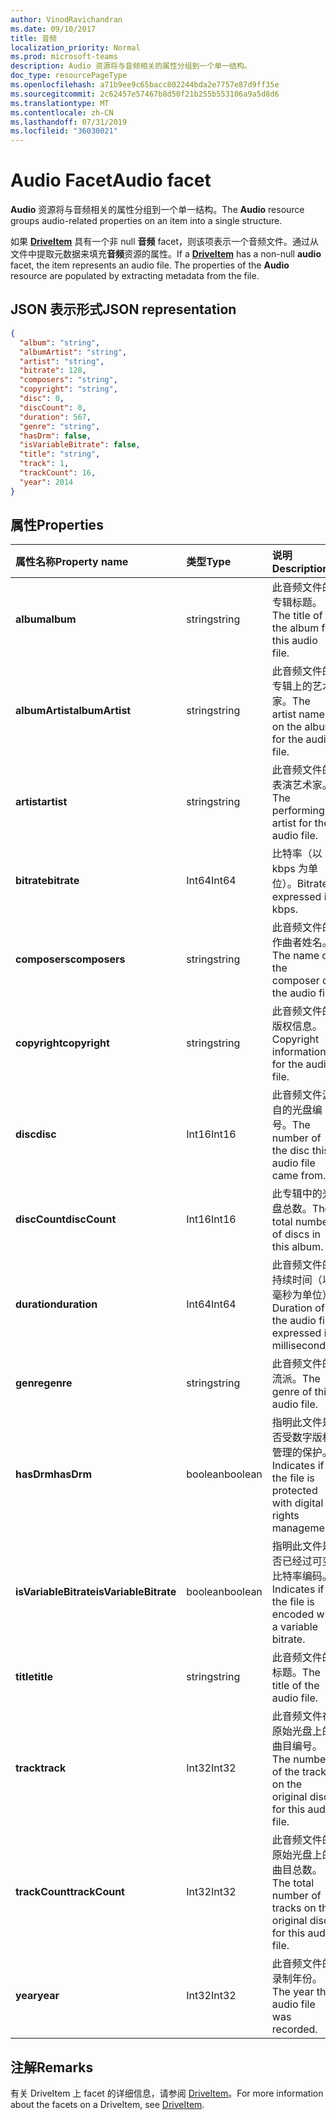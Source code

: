 ```yaml
---
author: VinodRavichandran
ms.date: 09/10/2017
title: 音频
localization_priority: Normal
ms.prod: microsoft-teams
description: Audio 资源将与音频相关的属性分组到一个单一结构。
doc_type: resourcePageType
ms.openlocfilehash: a71b9ee9c65bacc802244bda2e7757e87d9ff35e
ms.sourcegitcommit: 2c62457e57467b8d50f21b255b553106a9a5d8d6
ms.translationtype: MT
ms.contentlocale: zh-CN
ms.lasthandoff: 07/31/2019
ms.locfileid: "36030021"
---
```

# <a name="audio-facet"></a><span data-ttu-id="6c98b-103">Audio Facet</span><span class="sxs-lookup"><span data-stu-id="6c98b-103">Audio facet</span></span>

<span data-ttu-id="6c98b-104">**Audio** 资源将与音频相关的属性分组到一个单一结构。</span><span class="sxs-lookup"><span data-stu-id="6c98b-104">The **Audio** resource groups audio-related properties on an item into a single structure.</span></span>

<span data-ttu-id="6c98b-p101">如果 [**DriveItem**](driveitem.md) 具有一个非 null **音频** facet，则该项表示一个音频文件。通过从文件中提取元数据来填充**音频**资源的属性。</span><span class="sxs-lookup"><span data-stu-id="6c98b-p101">If a [**DriveItem**](driveitem.md) has a non-null **audio** facet, the item represents an audio file. The properties of the **Audio** resource are populated by extracting metadata from the file.</span></span> 

## <a name="json-representation"></a><span data-ttu-id="6c98b-107">JSON 表示形式</span><span class="sxs-lookup"><span data-stu-id="6c98b-107">JSON representation</span></span>

<!-- { "blockType": "resource", "@odata.type": "microsoft.graph.audio" } -->
```json
{
  "album": "string",
  "albumArtist": "string",
  "artist": "string",
  "bitrate": 128,
  "composers": "string",
  "copyright": "string",
  "disc": 0,
  "discCount": 0,
  "duration": 567,
  "genre": "string",
  "hasDrm": false,
  "isVariableBitrate": false,
  "title": "string",
  "track": 1,
  "trackCount": 16,
  "year": 2014
}
```

## <a name="properties"></a><span data-ttu-id="6c98b-108">属性</span><span class="sxs-lookup"><span data-stu-id="6c98b-108">Properties</span></span>

| <span data-ttu-id="6c98b-109">属性名称</span><span class="sxs-lookup"><span data-stu-id="6c98b-109">Property name</span></span>         | <span data-ttu-id="6c98b-110">类型</span><span class="sxs-lookup"><span data-stu-id="6c98b-110">Type</span></span>    | <span data-ttu-id="6c98b-111">说明</span><span class="sxs-lookup"><span data-stu-id="6c98b-111">Description</span></span>                                                          |
|:----------------------|:--------|:---------------------------------------------------------------------|
| <span data-ttu-id="6c98b-112">**album**</span><span class="sxs-lookup"><span data-stu-id="6c98b-112">**album**</span></span>             | <span data-ttu-id="6c98b-113">string</span><span class="sxs-lookup"><span data-stu-id="6c98b-113">string</span></span>  | <span data-ttu-id="6c98b-114">此音频文件的专辑标题。</span><span class="sxs-lookup"><span data-stu-id="6c98b-114">The title of the album for this audio file.</span></span>                          |
| <span data-ttu-id="6c98b-115">**albumArtist**</span><span class="sxs-lookup"><span data-stu-id="6c98b-115">**albumArtist**</span></span>       | <span data-ttu-id="6c98b-116">string</span><span class="sxs-lookup"><span data-stu-id="6c98b-116">string</span></span>  | <span data-ttu-id="6c98b-117">此音频文件的专辑上的艺术家。</span><span class="sxs-lookup"><span data-stu-id="6c98b-117">The artist named on the album for the audio file.</span></span>                    |
| <span data-ttu-id="6c98b-118">**artist**</span><span class="sxs-lookup"><span data-stu-id="6c98b-118">**artist**</span></span>            | <span data-ttu-id="6c98b-119">string</span><span class="sxs-lookup"><span data-stu-id="6c98b-119">string</span></span>  | <span data-ttu-id="6c98b-120">此音频文件的表演艺术家。</span><span class="sxs-lookup"><span data-stu-id="6c98b-120">The performing artist for the audio file.</span></span>                            |
| <span data-ttu-id="6c98b-121">**bitrate**</span><span class="sxs-lookup"><span data-stu-id="6c98b-121">**bitrate**</span></span>           | <span data-ttu-id="6c98b-122">Int64</span><span class="sxs-lookup"><span data-stu-id="6c98b-122">Int64</span></span>   | <span data-ttu-id="6c98b-123">比特率（以 kbps 为单位）。</span><span class="sxs-lookup"><span data-stu-id="6c98b-123">Bitrate expressed in kbps.</span></span>                                           |
| <span data-ttu-id="6c98b-124">**composers**</span><span class="sxs-lookup"><span data-stu-id="6c98b-124">**composers**</span></span>         | <span data-ttu-id="6c98b-125">string</span><span class="sxs-lookup"><span data-stu-id="6c98b-125">string</span></span>  | <span data-ttu-id="6c98b-126">此音频文件的作曲者姓名。</span><span class="sxs-lookup"><span data-stu-id="6c98b-126">The name of the composer of the audio file.</span></span>                          |
| <span data-ttu-id="6c98b-127">**copyright**</span><span class="sxs-lookup"><span data-stu-id="6c98b-127">**copyright**</span></span>         | <span data-ttu-id="6c98b-128">string</span><span class="sxs-lookup"><span data-stu-id="6c98b-128">string</span></span>  | <span data-ttu-id="6c98b-129">此音频文件的版权信息。</span><span class="sxs-lookup"><span data-stu-id="6c98b-129">Copyright information for the audio file.</span></span>                            |
| <span data-ttu-id="6c98b-130">**disc**</span><span class="sxs-lookup"><span data-stu-id="6c98b-130">**disc**</span></span>              | <span data-ttu-id="6c98b-131">Int16</span><span class="sxs-lookup"><span data-stu-id="6c98b-131">Int16</span></span>   | <span data-ttu-id="6c98b-132">此音频文件源自的光盘编号。</span><span class="sxs-lookup"><span data-stu-id="6c98b-132">The number of the disc this audio file came from.</span></span>                    |
| <span data-ttu-id="6c98b-133">**discCount**</span><span class="sxs-lookup"><span data-stu-id="6c98b-133">**discCount**</span></span>         | <span data-ttu-id="6c98b-134">Int16</span><span class="sxs-lookup"><span data-stu-id="6c98b-134">Int16</span></span>   | <span data-ttu-id="6c98b-135">此专辑中的光盘总数。</span><span class="sxs-lookup"><span data-stu-id="6c98b-135">The total number of discs in this album.</span></span>                             |
| <span data-ttu-id="6c98b-136">**duration**</span><span class="sxs-lookup"><span data-stu-id="6c98b-136">**duration**</span></span>          | <span data-ttu-id="6c98b-137">Int64</span><span class="sxs-lookup"><span data-stu-id="6c98b-137">Int64</span></span>   | <span data-ttu-id="6c98b-138">此音频文件的持续时间（以毫秒为单位）</span><span class="sxs-lookup"><span data-stu-id="6c98b-138">Duration of the audio file, expressed in milliseconds</span></span>                |
| <span data-ttu-id="6c98b-139">**genre**</span><span class="sxs-lookup"><span data-stu-id="6c98b-139">**genre**</span></span>             | <span data-ttu-id="6c98b-140">string</span><span class="sxs-lookup"><span data-stu-id="6c98b-140">string</span></span>  | <span data-ttu-id="6c98b-141">此音频文件的流派。</span><span class="sxs-lookup"><span data-stu-id="6c98b-141">The genre of this audio file.</span></span>                                        |
| <span data-ttu-id="6c98b-142">**hasDrm**</span><span class="sxs-lookup"><span data-stu-id="6c98b-142">**hasDrm**</span></span>            | <span data-ttu-id="6c98b-143">boolean</span><span class="sxs-lookup"><span data-stu-id="6c98b-143">boolean</span></span> | <span data-ttu-id="6c98b-144">指明此文件是否受数字版权管理的保护。</span><span class="sxs-lookup"><span data-stu-id="6c98b-144">Indicates if the file is protected with digital rights management.</span></span>   |
| <span data-ttu-id="6c98b-145">**isVariableBitrate**</span><span class="sxs-lookup"><span data-stu-id="6c98b-145">**isVariableBitrate**</span></span> | <span data-ttu-id="6c98b-146">boolean</span><span class="sxs-lookup"><span data-stu-id="6c98b-146">boolean</span></span> | <span data-ttu-id="6c98b-147">指明此文件是否已经过可变比特率编码。</span><span class="sxs-lookup"><span data-stu-id="6c98b-147">Indicates if the file is encoded with a variable bitrate.</span></span>            |
| <span data-ttu-id="6c98b-148">**title**</span><span class="sxs-lookup"><span data-stu-id="6c98b-148">**title**</span></span>             | <span data-ttu-id="6c98b-149">string</span><span class="sxs-lookup"><span data-stu-id="6c98b-149">string</span></span>  | <span data-ttu-id="6c98b-150">此音频文件的标题。</span><span class="sxs-lookup"><span data-stu-id="6c98b-150">The title of the audio file.</span></span>                                         |
| <span data-ttu-id="6c98b-151">**track**</span><span class="sxs-lookup"><span data-stu-id="6c98b-151">**track**</span></span>             | <span data-ttu-id="6c98b-152">Int32</span><span class="sxs-lookup"><span data-stu-id="6c98b-152">Int32</span></span>   | <span data-ttu-id="6c98b-153">此音频文件在原始光盘上的曲目编号。</span><span class="sxs-lookup"><span data-stu-id="6c98b-153">The number of the track on the original disc for this audio file.</span></span>    |
| <span data-ttu-id="6c98b-154">**trackCount**</span><span class="sxs-lookup"><span data-stu-id="6c98b-154">**trackCount**</span></span>        | <span data-ttu-id="6c98b-155">Int32</span><span class="sxs-lookup"><span data-stu-id="6c98b-155">Int32</span></span>   | <span data-ttu-id="6c98b-156">此音频文件的原始光盘上的曲目总数。</span><span class="sxs-lookup"><span data-stu-id="6c98b-156">The total number of tracks on the original disc for this audio file.</span></span> |
| <span data-ttu-id="6c98b-157">**year**</span><span class="sxs-lookup"><span data-stu-id="6c98b-157">**year**</span></span>              | <span data-ttu-id="6c98b-158">Int32</span><span class="sxs-lookup"><span data-stu-id="6c98b-158">Int32</span></span>   | <span data-ttu-id="6c98b-159">此音频文件的录制年份。</span><span class="sxs-lookup"><span data-stu-id="6c98b-159">The year the audio file was recorded.</span></span>                                |

[item-resource]: ../resources/driveitem.md

## <a name="remarks"></a><span data-ttu-id="6c98b-160">注解</span><span class="sxs-lookup"><span data-stu-id="6c98b-160">Remarks</span></span>

<span data-ttu-id="6c98b-161">有关 DriveItem 上 facet 的详细信息，请参阅 [DriveItem](driveitem.md)。</span><span class="sxs-lookup"><span data-stu-id="6c98b-161">For more information about the facets on a DriveItem, see [DriveItem](driveitem.md).</span></span>

<!-- {
  "type": "#page.annotation",
  "description": "The audio facet provides information about music or audio metadata.",
  "keywords": "music,audio,metadata,onedrive",
  "section": "documentation",
  "tocPath": "Facets/Audio"
} -->
